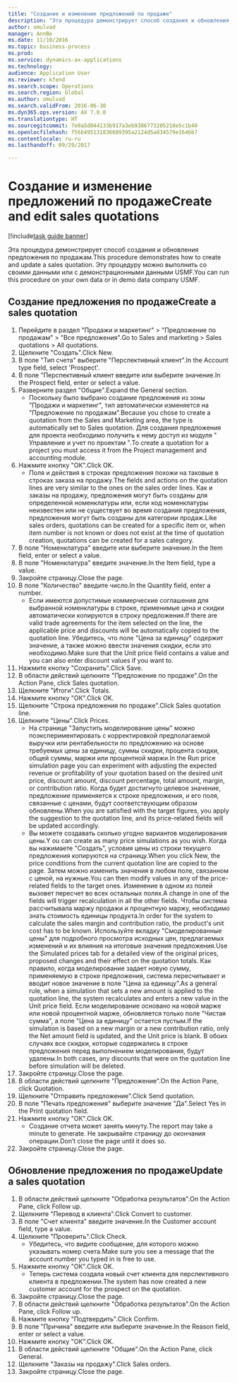 ```yaml
--- 
title: "Создание и изменение предложений по продаже"
description: "Эта процедура демонстрирует способ создания и обновления предложения по продажам."
author: omulvad
manager: AnnBe
ms.date: 11/10/2016
ms.topic: business-process
ms.prod: 
ms.service: dynamics-ax-applications
ms.technology: 
audience: Application User
ms.reviewer: kfend
ms.search.scope: Operations
ms.search.region: Global
ms.author: omulvad
ms.search.validFrom: 2016-06-30
ms.dyn365.ops.version: AX 7.0.0
ms.translationtype: HT
ms.sourcegitcommit: 7e0a5d044133b917a3eb9386773205218e5c1b40
ms.openlocfilehash: f56b495131836689395a2124d5a834579e1646b7
ms.contentlocale: ru-ru
ms.lasthandoff: 09/29/2017

---
```

# <a name="create-and-edit-sales-quotations"></a><span data-ttu-id="9167c-103">Создание и изменение предложений по продаже</span><span class="sxs-lookup"><span data-stu-id="9167c-103">Create and edit sales quotations</span></span>

[!include[task guide banner](../../includes/task-guide-banner.md)]

<span data-ttu-id="9167c-104">Эта процедура демонстрирует способ создания и обновления предложения по продажам.</span><span class="sxs-lookup"><span data-stu-id="9167c-104">This procedure demonstrates how to create and update a sales quotation.</span></span> <span data-ttu-id="9167c-105">Эту процедуру можно выполнить со своими данными или с демонстрационными данными USMF.</span><span class="sxs-lookup"><span data-stu-id="9167c-105">You can run this procedure on your own data or in demo data company USMF.</span></span>


## <a name="create-a-sales-quotation"></a><span data-ttu-id="9167c-106">Создание предложения по продаже</span><span class="sxs-lookup"><span data-stu-id="9167c-106">Create a sales quotation</span></span>
1. <span data-ttu-id="9167c-107">Перейдите в раздел "Продажи и маркетинг" > "Предложение по продажам" > "Все предложения".</span><span class="sxs-lookup"><span data-stu-id="9167c-107">Go to Sales and marketing > Sales quotations > All quotations.</span></span>
2. <span data-ttu-id="9167c-108">Щелкните "Создать".</span><span class="sxs-lookup"><span data-stu-id="9167c-108">Click New.</span></span>
3. <span data-ttu-id="9167c-109">В поле "Тип счета" выберите "Перспективный клиент".</span><span class="sxs-lookup"><span data-stu-id="9167c-109">In the Account type field, select 'Prospect'.</span></span>
4. <span data-ttu-id="9167c-110">В поле "Перспективный клиент введите или выберите значение.</span><span class="sxs-lookup"><span data-stu-id="9167c-110">In the Prospect field, enter or select a value.</span></span>
5. <span data-ttu-id="9167c-111">Разверните раздел "Общие".</span><span class="sxs-lookup"><span data-stu-id="9167c-111">Expand the General section.</span></span>
    * <span data-ttu-id="9167c-112">Поскольку было выбрано создание предложения из зоны "Продажи и маркетинг", тип автоматически изменяется на "Предложение по продажам".</span><span class="sxs-lookup"><span data-stu-id="9167c-112">Because you chose to create a quotation from the Sales and Marketing area, the type is automatically set to Sales quotation.</span></span> <span data-ttu-id="9167c-113">Для создания предложения для проекта необходимо получить к нему доступ из модуля " Управление и учет по проектам ".</span><span class="sxs-lookup"><span data-stu-id="9167c-113">To create a quotation for a project you must access it from the Project management and accounting module.</span></span>   
6. <span data-ttu-id="9167c-114">Нажмите кнопку "OК".</span><span class="sxs-lookup"><span data-stu-id="9167c-114">Click OK.</span></span>
    * <span data-ttu-id="9167c-115">Поля и действия в строках предложения похожи на таковые в строках заказа на продажу.</span><span class="sxs-lookup"><span data-stu-id="9167c-115">The fields and actions on the quotation lines are very similar to the ones on the sales order lines.</span></span>   <span data-ttu-id="9167c-116">Как и заказы на продажу, предложения могут быть созданы для определенной номенклатуры или, если код номенклатуры неизвестен или не существует во время создания предложения, предложения могут быть созданы для категории продаж.</span><span class="sxs-lookup"><span data-stu-id="9167c-116">Like sales orders, quotations can be created for a specific item or, when item number is not known or does not exist at the time of quotation creation, quotations can be created for a sales category.</span></span>  
7. <span data-ttu-id="9167c-117">В поле "Номенклатура" введите или выберите значение.</span><span class="sxs-lookup"><span data-stu-id="9167c-117">In the Item field, enter or select a value.</span></span>
8. <span data-ttu-id="9167c-118">В поле "Номенклатура" введите значение.</span><span class="sxs-lookup"><span data-stu-id="9167c-118">In the Item field, type a value.</span></span>
9. <span data-ttu-id="9167c-119">Закройте страницу.</span><span class="sxs-lookup"><span data-stu-id="9167c-119">Close the page.</span></span>
10. <span data-ttu-id="9167c-120">В поле "Количество" введите число.</span><span class="sxs-lookup"><span data-stu-id="9167c-120">In the Quantity field, enter a number.</span></span>
    * <span data-ttu-id="9167c-121">Если имеются допустимые коммерческие соглашения для выбранной номенклатуры в строке, применимые цена и скидки автоматически копируются в строку предложения.</span><span class="sxs-lookup"><span data-stu-id="9167c-121">If there are valid trade agreements for the item selected on the line, the applicable price and discounts will be automatically copied to the quotation line.</span></span> <span data-ttu-id="9167c-122">Убедитесь, что поле "Цена за единицу" содержит значение, а также можно ввести значения скидки, если это необходимо.</span><span class="sxs-lookup"><span data-stu-id="9167c-122">Make sure that the Unit price field contains a value and you can also enter discount values if you want to.</span></span>  
11. <span data-ttu-id="9167c-123">Нажмите кнопку "Сохранить".</span><span class="sxs-lookup"><span data-stu-id="9167c-123">Click Save.</span></span>
12. <span data-ttu-id="9167c-124">В области действий щелкните "Предложение по продаже".</span><span class="sxs-lookup"><span data-stu-id="9167c-124">On the Action Pane, click Sales quotation.</span></span>
13. <span data-ttu-id="9167c-125">Щелкните "Итоги".</span><span class="sxs-lookup"><span data-stu-id="9167c-125">Click Totals.</span></span>
14. <span data-ttu-id="9167c-126">Нажмите кнопку "OК".</span><span class="sxs-lookup"><span data-stu-id="9167c-126">Click OK.</span></span>
15. <span data-ttu-id="9167c-127">Щелкните "Строка предложения по продаже".</span><span class="sxs-lookup"><span data-stu-id="9167c-127">Click Sales quotation line.</span></span>
16. <span data-ttu-id="9167c-128">Щелкните "Цены".</span><span class="sxs-lookup"><span data-stu-id="9167c-128">Click Prices.</span></span>
    * <span data-ttu-id="9167c-129">На странице "Запустить моделирование цены" можно поэкспериментировать с корректировкой предполагаемой выручки или рентабельности по предложению на основе требуемых цены за единицу, суммы скидки, процента скидки, общей суммы, маржи или процентной маржи.</span><span class="sxs-lookup"><span data-stu-id="9167c-129">In the Run price simulation page you can experiment with adjusting the expected revenue or profitability of your quotation based on the desired unit price, discount amount, discount percentage, total amount, margin, or contribution ratio.</span></span>   <span data-ttu-id="9167c-130">Когда будет достигнуто целевое значение, предложение применяется к строке предложения, и его поля, связанные с ценами, будут соответствующим образом обновлены.</span><span class="sxs-lookup"><span data-stu-id="9167c-130">When you are satisfied with the target figures, you apply the suggestion to the quotation line, and its price-related fields will be updated accordingly.</span></span>  
    * <span data-ttu-id="9167c-131">Вы можете создавать сколько угодно вариантов моделирования цены.</span><span class="sxs-lookup"><span data-stu-id="9167c-131">Y ou can create as many price simulations as you wish.</span></span> <span data-ttu-id="9167c-132">Когда вы нажимаете "Создать", условия цены из строки текущего предложения копируются на страницу.</span><span class="sxs-lookup"><span data-stu-id="9167c-132">When you click New, the price conditions from the current quotation line are copied to the page.</span></span> <span data-ttu-id="9167c-133">Затем можно изменить значения в любом поле, связанном с ценой, на нужные.</span><span class="sxs-lookup"><span data-stu-id="9167c-133">You can then modify values in any of the price-related fields to the target ones.</span></span> <span data-ttu-id="9167c-134">Изменение в одном из полей вызовет пересчет во всех остальных полях.</span><span class="sxs-lookup"><span data-stu-id="9167c-134">A change in one of the fields will trigger recalculation in all the other fields.</span></span> <span data-ttu-id="9167c-135">Чтобы система рассчитывала маржу продажи и процентную маржу, необходимо знать стоимость единицы продукта.</span><span class="sxs-lookup"><span data-stu-id="9167c-135">In order for the system to calculate the sales margin and contribution ratio, the product's unit cost has to be known.</span></span> <span data-ttu-id="9167c-136">Используйте вкладку "Смоделированные цены" для подробного просмотра исходных цен, предлагаемых изменений и их влияния на итоговые значения предложения.</span><span class="sxs-lookup"><span data-stu-id="9167c-136">Use the Simulated prices tab for a detailed view of the original prices, proposed changes and their effect on the quotation totals.</span></span>   <span data-ttu-id="9167c-137">Как правило, когда моделирование задает новую сумму, применяемую в строке предложения, система пересчитывает и вводит новое значение в поле "Цена за единицу".</span><span class="sxs-lookup"><span data-stu-id="9167c-137">As a general rule, when a simulation that sets a new amount is applied to the quotation line, the system recalculates and enters a new value in the Unit price field.</span></span> <span data-ttu-id="9167c-138">Если моделирование основано на новой марже или новой процентной марже, обновляется только поле "Чистая сумма", а поле "Цена за единицу" остается пустым.</span><span class="sxs-lookup"><span data-stu-id="9167c-138">If the simulation is based on a new margin or a new contribution ratio, only the Net amount field is updated, and the Unit price is blank.</span></span> <span data-ttu-id="9167c-139">В обоих случаях все скидки, которые содержались в строке предложения перед выполнением моделирования, будут удалены.</span><span class="sxs-lookup"><span data-stu-id="9167c-139">In both cases, any discounts that were on the quotation line before simulation will be deleted.</span></span>  
17. <span data-ttu-id="9167c-140">Закройте страницу.</span><span class="sxs-lookup"><span data-stu-id="9167c-140">Close the page.</span></span>
18. <span data-ttu-id="9167c-141">В области действий щелкните "Предложение".</span><span class="sxs-lookup"><span data-stu-id="9167c-141">On the Action Pane, click Quotation.</span></span>
19. <span data-ttu-id="9167c-142">Щелкните "Отправить предложение".</span><span class="sxs-lookup"><span data-stu-id="9167c-142">Click Send quotation.</span></span>
20. <span data-ttu-id="9167c-143">В поле "Печать предложения" выберите значение "Да".</span><span class="sxs-lookup"><span data-stu-id="9167c-143">Select Yes in the Print quotation field.</span></span>
21. <span data-ttu-id="9167c-144">Нажмите кнопку "OК".</span><span class="sxs-lookup"><span data-stu-id="9167c-144">Click OK.</span></span>
    * <span data-ttu-id="9167c-145">Создание отчета может занять минуту.</span><span class="sxs-lookup"><span data-stu-id="9167c-145">The report may take a minute to generate.</span></span> <span data-ttu-id="9167c-146">Не закрывайте страницу до окончания операции.</span><span class="sxs-lookup"><span data-stu-id="9167c-146">Don’t close the page until it does so.</span></span>  
22. <span data-ttu-id="9167c-147">Закройте страницу.</span><span class="sxs-lookup"><span data-stu-id="9167c-147">Close the page.</span></span>

## <a name="update-a-sales-quotation"></a><span data-ttu-id="9167c-148">Обновление предложения по продаже</span><span class="sxs-lookup"><span data-stu-id="9167c-148">Update a sales quotation</span></span>
1. <span data-ttu-id="9167c-149">В области действий щелкните "Обработка результатов".</span><span class="sxs-lookup"><span data-stu-id="9167c-149">On the Action Pane, click Follow up.</span></span>
2. <span data-ttu-id="9167c-150">Щелкните "Перевод в клиента".</span><span class="sxs-lookup"><span data-stu-id="9167c-150">Click Convert to customer.</span></span>
3. <span data-ttu-id="9167c-151">В поле "Счет клиента" введите значение.</span><span class="sxs-lookup"><span data-stu-id="9167c-151">In the Customer account field, type a value.</span></span>
4. <span data-ttu-id="9167c-152">Щелкните "Проверить".</span><span class="sxs-lookup"><span data-stu-id="9167c-152">Click Check.</span></span>
    * <span data-ttu-id="9167c-153">Убедитесь, что видите сообщение, для которого можно указывать номер счета.</span><span class="sxs-lookup"><span data-stu-id="9167c-153">Make sure you see a message that the account number you typed in is free to use.</span></span>  
5. <span data-ttu-id="9167c-154">Нажмите кнопку "OК".</span><span class="sxs-lookup"><span data-stu-id="9167c-154">Click OK.</span></span>
    * <span data-ttu-id="9167c-155">Теперь система создала новый счет клиента для перспективного клиента в предложении.</span><span class="sxs-lookup"><span data-stu-id="9167c-155">The system has now created a new customer account for the prospect on the quotation.</span></span>  
6. <span data-ttu-id="9167c-156">Закройте страницу.</span><span class="sxs-lookup"><span data-stu-id="9167c-156">Close the page.</span></span>
7. <span data-ttu-id="9167c-157">В области действий щелкните "Обработка результатов".</span><span class="sxs-lookup"><span data-stu-id="9167c-157">On the Action Pane, click Follow up.</span></span>
8. <span data-ttu-id="9167c-158">Нажмите кнопку "Подтвердить".</span><span class="sxs-lookup"><span data-stu-id="9167c-158">Click Confirm.</span></span>
9. <span data-ttu-id="9167c-159">В поле "Причина" введите или выберите значение.</span><span class="sxs-lookup"><span data-stu-id="9167c-159">In the Reason field, enter or select a value.</span></span>
10. <span data-ttu-id="9167c-160">Нажмите кнопку "OК".</span><span class="sxs-lookup"><span data-stu-id="9167c-160">Click OK.</span></span>
11. <span data-ttu-id="9167c-161">В области действий щелкните "Общие".</span><span class="sxs-lookup"><span data-stu-id="9167c-161">On the Action Pane, click General.</span></span>
12. <span data-ttu-id="9167c-162">Щелкните "Заказы на продажу".</span><span class="sxs-lookup"><span data-stu-id="9167c-162">Click Sales orders.</span></span>
13. <span data-ttu-id="9167c-163">Закройте страницу.</span><span class="sxs-lookup"><span data-stu-id="9167c-163">Close the page.</span></span>


